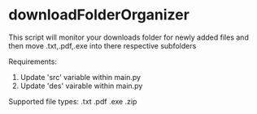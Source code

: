 # downloadFolderOrganizer

This script will monitor your downloads folder for newly added files and then move .txt,.pdf,.exe into there respective subfolders

Requirements:
  1) Update 'src' variable within main.py
  2) Update 'des' vairable within main.py

Supported file types:
  .txt
  .pdf
  .exe
  .zip

